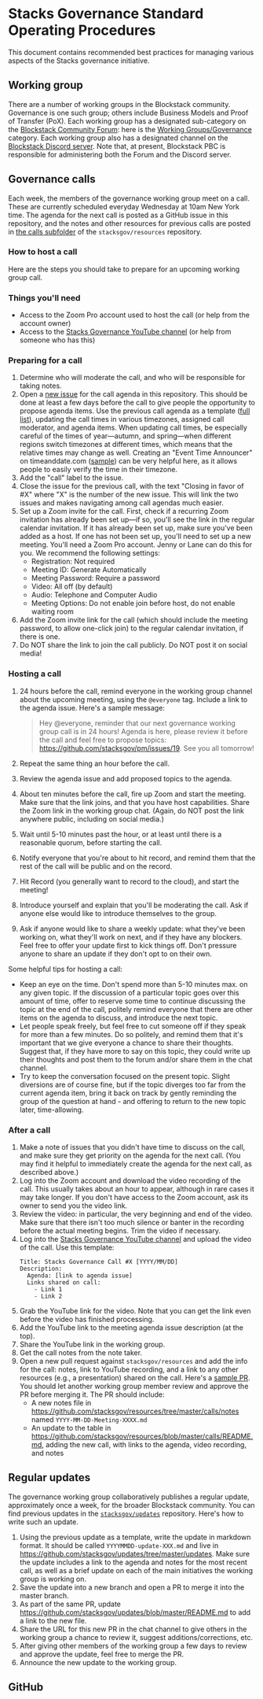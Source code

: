 # Stacks Governance Standard Operating Procedures

This document contains recommended best practices for managing various aspects of the Stacks governance initiative.

## Working group

There are a number of working groups in the Blockstack community. Governance is one such group; others include Business Models and Proof of Transfer (PoX). Each working group has a designated sub-category on the [Blockstack Community Forum](https://forum.blockstack.org/): here is the [Working Groups/Governance](https://forum.blockstack.org/c/Working-Groups/governance) category. Each working group also has a designated channel on the [Blockstack Discord server](http://chat.blockstack.org/). Note that, at present, Blockstack PBC is responsible for administering both the Forum and the Discord server.

## Governance calls

Each week, the members of the governance working group meet on a call. These are currently scheduled everyday Wednesday at 10am New York time. The agenda for the next call is posted as a GitHub issue in this repository, and the notes and other resources for previous calls are posted in [the calls subfolder](https://github.com/stacksgov/resources/tree/master/calls) of the `stacksgov/resources` repository.

### How to host a call

Here are the steps you should take to prepare for an upcoming working group call.

### Things you'll need

- Access to the Zoom Pro account used to host the call (or help from the account owner)
- Access to the [Stacks Governance YouTube channel](https://www.youtube.com/channel/UCirhluDUpSPVMZQn210HETg) (or help from someone who has this)

### Preparing for a call

1. Determine who will moderate the call, and who will be responsible for taking notes.
1. Open a [new issue](https://github.com/stacksgov/pm/issues/new) for the call agenda in this repository. This should be done at least a few days before the call to give people the opportunity to propose agenda items. Use the previous call agenda as a template ([full list](https://github.com/stacksgov/pm/issues?q=is%3Aissue+label%3Acall+)), updating the call times in various timezones, assigned call moderator, and agenda items. When updating call times, be especially careful of the times of year—autumn, and spring—when different regions switch timezones at different times, which means that the relative times may change as well. Creating an "Event Time Announcer" on timeanddate.com ([sample](https://www.timeanddate.com/worldclock/fixedtime.html?msg=Stacks+Governance+Working+Group+Call&iso=20200401T10&p1=179&ah=1)) can be very helpful here, as it allows people to easily verify the time in their timezone.
1. Add the "call" label to the issue.
1. Close the issue for the previous call, with the text "Closing in favor of #X" where "X" is the number of the new issue. This will link the two issues and makes navigating among call agendas much easier.
1. Set up a Zoom invite for the call. First, check if a recurring Zoom invitation has already been set up—if so, you'll see the link in the regular calendar invitation. If it has already been set up, make sure you've been added as a host. If one has not been set up, you'll need to set up a new meeting. You'll need a Zoom Pro account. Jenny or Lane can do this for you. We recommend the following settings:
    - Registration: Not required
    - Meeting ID: Generate Automatically
    - Meeting Password: Require a password
    - Video: All off (by default)
    - Audio: Telephone and Computer Audio
    - Meeting Options: Do not enable join before host, do not enable waiting room
1. Add the Zoom invite link for the call (which should include the meeting password, to allow one-click join) to the regular calendar invitation, if there is one.
1. Do NOT share the link to join the call publicly. Do NOT post it on social media!

### Hosting a call

1. 24 hours before the call, remind everyone in the working group channel about the upcoming meeting, using the `@everyone` tag. Include a link to the agenda issue. Here's a sample message:

    > Hey @everyone, reminder that our next governance working group call is in 24 hours! Agenda is here, please review it before the call and feel free to propose topics: https://github.com/stacksgov/pm/issues/19. See you all tomorrow!
1. Repeat the same thing an hour before the call.
1. Review the agenda issue and add proposed topics to the agenda.
1. About ten minutes before the call, fire up Zoom and start the meeting. Make sure that the link joins, and that you have host capabilities. Share the Zoom link in the working group chat. (Again, do NOT post the link anywhere public, including on social media.)
1. Wait until 5-10 minutes past the hour, or at least until there is a reasonable quorum, before starting the call.
1. Notify everyone that you're about to hit record, and remind them that the rest of the call will be public and on the record.
1. Hit Record (you generally want to record to the cloud), and start the meeting!
1. Introduce yourself and explain that you'll be moderating the call. Ask if anyone else would like to introduce themselves to the group.
1. Ask if anyone would like to share a weekly update: what they've been working on, what they'll work on next, and if they have any blockers. Feel free to offer your update first to kick things off. Don't pressure anyone to share an update if they don't opt to on their own.

Some helpful tips for hosting a call:

- Keep an eye on the time. Don't spend more than 5-10 minutes max. on any given topic. If the discussion of a particular topic goes over this amount of time, offer to reserve some time to continue discussing the topic at the end of the call, politely remind everyone that there are other items on the agenda to discuss, and introduce the next topic.
- Let people speak freely, but feel free to cut someone off if they speak for more than a few minutes. Do so politely, and remind them that it's important that we give everyone a chance to share their thoughts. Suggest that, if they have more to say on this topic, they could write up their thoughts and post them to the forum and/or share them in the chat channel.
- Try to keep the conversation focused on the present topic. Slight diversions are of course fine, but if the topic diverges too far from the current agenda item, bring it back on track by gently reminding the group of the question at hand - and offering to return to the new topic later, time-allowing.

### After a call

1. Make a note of issues that you didn't have time to discuss on the call, and make sure they get priority on the agenda for the next call. (You may find it helpful to immediately create the agenda for the next call, as described above.)
1. Log into the Zoom account and download the video recording of the call. This usually takes about an hour to appear, although in rare cases it may take longer. If you don't have access to the Zoom account, ask its owner to send you the video link.
1. Review the video: in particular, the very beginning and end of the video. Make sure that there isn't too much silence or banter in the recording before the actual meeting begins. Trim the video if necessary.
1. Log into the [Stacks Governance YouTube channel](https://www.youtube.com/channel/UCirhluDUpSPVMZQn210HETg) and upload the video of the call. Use this template:
    ```
    Title: Stacks Governance Call #X [YYYY/MM/DD]
    Description:
      Agenda: [link to agenda issue]
      Links shared on call:
        - Link 1
        - Link 2
    ```
1. Grab the YouTube link for the video. Note that you can get the link even before the video has finished processing.
1. Add the YouTube link to the meeting agenda issue description (at the top).
1. Share the YouTube link in the working group.
1. Get the call notes from the note taker.
1. Open a new pull request against `stacksgov/resources` and add the info for the call: notes, link to YouTube recording, and a link to any other resources (e.g., a presentation) shared on the call. Here's a [sample PR](https://github.com/stacksgov/resources/pull/25). You should let another working group member review and approve the PR before merging it. The PR should include:
    - A new notes file in https://github.com/stacksgov/resources/tree/master/calls/notes named `YYYY-MM-DD-Meeting-XXXX.md`
    - An update to the table in https://github.com/stacksgov/resources/blob/master/calls/README.md, adding the new call, with links to the agenda, video recording, and notes

## Regular updates

The governance working group collaboratively publishes a regular update, approximately once a week, for the broader Blockstack community. You can find previous updates in the [`stacksgov/updates`](https://github.com/stacksgov/updates) repository. Here's how to write such an update.

1. Using the previous update as a template, write the update in markdown format. It should be called `YYYYMMDD-update-XXX.md` and live in https://github.com/stacksgov/updates/tree/master/updates. Make sure the update includes a link to the agenda and notes for the most recent call, as well as a brief update on each of the main initiatives the working group is working on.
1. Save the update into a new branch and open a PR to merge it into the master branch.
1. As part of the same PR, update https://github.com/stacksgov/updates/blob/master/README.md to add a link to the new file.
1. Share the URL for this new PR in the chat channel to give others in the working group a chance to review it, suggest additions/corrections, etc.
1. After giving other members of the working group a few days to review and approve the update, feel free to merge the PR.
1. Announce the new update to the working group.

## GitHub
